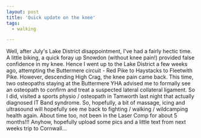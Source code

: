 ```yaml
---
layout: post
title: 'Quick update on the knee'
tags:
  - walking

---
```


Well, after July's Lake District disappointment, I've had a fairly hectic time. A little biking, a quick foray up Snowdon (without knee pain!) provided false confidence in my knee. Hence I went up to the Lake District a few weeks ago, attempting the Buttermere circuit - Red Pike to Haystacks to Fleetwith Pike. However, descending High Crag, the knee pain came back. This time, two osteopaths staying at the Buttermere YHA advised me to formally see an osteopath to confirm and treat a suspected lateral collateral ligament. So I did, visited a sports physio / osteopath in Tamworth last night that actually diagnosed IT Band syndrome. So, hopefully, a bit of massage, icing and ultrasound will hopefully see me back to fighting / walking / wildcamping health again. About time too, not been in the Laser Comp for about 5 months!!! Anyhow, hopefully upload some pics and a little text from next weeks trip to Cornwall...

